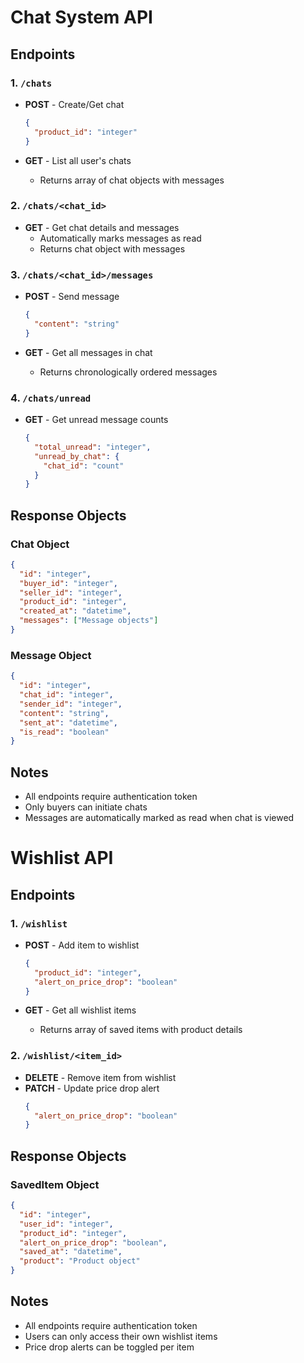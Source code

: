 # Chat System API

## Endpoints

### 1. `/chats`
- **POST** - Create/Get chat
  ```json
  {
    "product_id": "integer"
  }
  ```

- **GET** - List all user's chats
  - Returns array of chat objects with messages

### 2. `/chats/<chat_id>`
- **GET** - Get chat details and messages
  - Automatically marks messages as read
  - Returns chat object with messages

### 3. `/chats/<chat_id>/messages`
- **POST** - Send message
  ```json
  {
    "content": "string"
  }
  ```

- **GET** - Get all messages in chat
  - Returns chronologically ordered messages

### 4. `/chats/unread`
- **GET** - Get unread message counts
  ```json
  {
    "total_unread": "integer",
    "unread_by_chat": {
      "chat_id": "count"
    }
  }
  ```

## Response Objects

### Chat Object
```json
{
  "id": "integer",
  "buyer_id": "integer",
  "seller_id": "integer",
  "product_id": "integer",
  "created_at": "datetime",
  "messages": ["Message objects"]
}
```

### Message Object
```json
{
  "id": "integer",
  "chat_id": "integer",
  "sender_id": "integer",
  "content": "string",
  "sent_at": "datetime",
  "is_read": "boolean"
}
```

## Notes
- All endpoints require authentication token
- Only buyers can initiate chats
- Messages are automatically marked as read when chat is viewed

# Wishlist API

## Endpoints

### 1. `/wishlist`
- **POST** - Add item to wishlist
  ```json
  {
    "product_id": "integer",
    "alert_on_price_drop": "boolean"
  }
  ```

- **GET** - Get all wishlist items
  - Returns array of saved items with product details

### 2. `/wishlist/<item_id>`
- **DELETE** - Remove item from wishlist
- **PATCH** - Update price drop alert
  ```json
  {
    "alert_on_price_drop": "boolean"
  }
  ```

## Response Objects

### SavedItem Object
```json
{
  "id": "integer",
  "user_id": "integer",
  "product_id": "integer",
  "alert_on_price_drop": "boolean",
  "saved_at": "datetime",
  "product": "Product object"
}
```

## Notes
- All endpoints require authentication token
- Users can only access their own wishlist items
- Price drop alerts can be toggled per item
